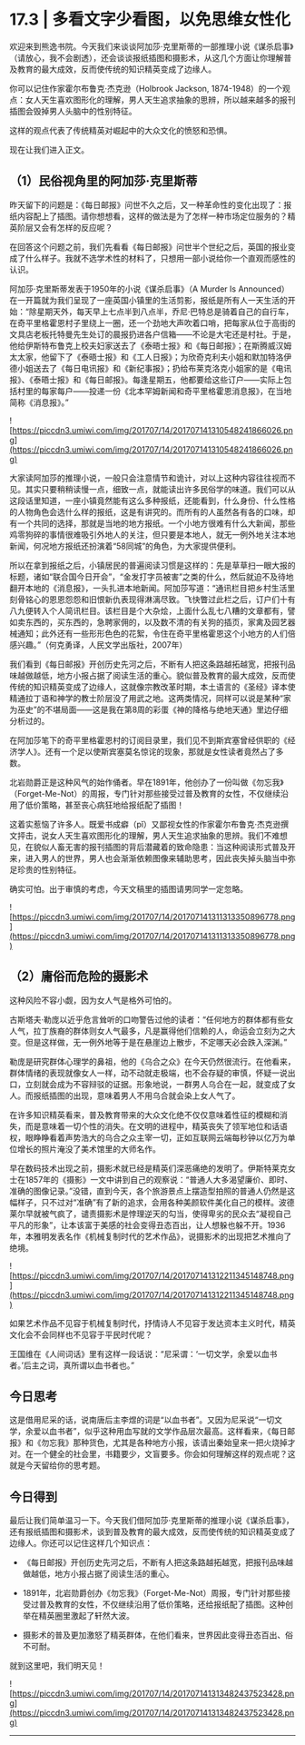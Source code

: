 # 17.3 | 多看文字少看图，以免思维女性化

欢迎来到熊逸书院。今天我们来谈谈阿加莎·克里斯蒂的一部推理小说《谋杀启事》（请放心，我不会剧透），还会谈谈报纸插图和摄影术，从这几个方面让你理解普及教育的最大成效，反而使传统的知识精英变成了边缘人。

你可以记住作家霍尔布鲁克·杰克逊（Holbrook Jackson, 1874-1948）的一个观点：女人天生喜欢图形化的理解，男人天生追求抽象的思辨，所以越来越多的报刊插图会毁掉男人头脑中的性别特征。

这样的观点代表了传统精英对崛起中的大众文化的愤怒和恐惧。

现在让我们进入正文。

## （1）民俗视角里的阿加莎·克里斯蒂

昨天留下的问题是：《每日邮报》问世不久之后，又一种革命性的变化出现了：报纸内容配上了插图。请你想想看，这样的做法是为了怎样一种市场定位服务的？精英阶层又会有怎样的反应呢？

在回答这个问题之前，我们先看看《每日邮报》问世半个世纪之后，英国的报业变成了什么样子。我就不选学术性的材料了，只想用一部小说给你一个直观而感性的认识。

阿加莎·克里斯蒂发表于1950年的小说《谋杀启事》（A Murder Is Announced）在一开篇就为我们呈现了一座英国小镇里的生活剪影，报纸是所有人一天生活的开始：“除星期天外，每天早上七点半到八点半，乔尼·巴特总是骑着自己的自行车，在奇平里格霍恩村子里绕上一圈，还一个劲地大声吹着口哨，把每家从位于高街的文具店老板托特曼先生处订的晨报扔进各户信箱——不论是大宅还是村社。于是，他给伊斯特布鲁克上校夫妇家送去了《泰晤士报》和《每日邮报》；在斯腾威汉姆太太家，他留下了《泰晤士报》和《工人日报》；为欣奇克利夫小姐和默加特洛伊德小姐送去了《每日电讯报》和《新纪事报》；扔给布莱克洛克小姐家的是《电讯报》、《泰晤士报》和《每日邮报》。每逢星期五，他都要给这些订户——实际上包括村里的每家每户——投递一份《北本罕姆新闻和奇平里格霍恩消息报》，在当地简称《消息报》。”

![https://piccdn3.umiwi.com/img/201707/14/201707141310548241866026.png](https://piccdn3.umiwi.com/img/201707/14/201707141310548241866026.png)

大家读阿加莎的推理小说，一般只会注意情节和诡计，对以上这种内容往往视而不见。其实只要稍稍读慢一点，细致一点，就能读出许多民俗学的味道。我们可以从这段话里知道，一座小镇竟然能有这么多种报纸，还能看到，什么身份、什么性格的人物角色会选什么样的报纸，这是有讲究的。而所有的人虽然各有各的口味，却有一个共同的选择，那就是当地的地方报纸。一个小地方很难有什么大新闻，那些鸡零狗碎的事情很难吸引外地人的关注，但只要是本地人，就无一例外地关注本地新闻，何况地方报纸还扮演着“58同城”的角色，为大家提供便利。

所以在拿到报纸之后，小镇居民的普遍阅读习惯是这样的：先是草草扫一眼大报的标题，诸如“联合国今日开会”，“金发打字员被害”之类的什么，然后就迫不及待地翻开本地的《消息报》，一头扎进本地新闻。阿加莎写道：“通讯栏目把乡村生活里刻骨铭心的恩恩怨怨和旧恨新仇表现得淋漓尽致。飞快瞥过此栏之后，订户们十有八九便转入个人简讯栏目。该栏目是个大杂烩，上面什么乱七八糟的文章都有，譬如卖东西的，买东西的，急聘家佣的，以及数不清的有关狗的插页，家禽及园艺器械通知；此外还有一些形形色色的花絮，令住在奇平里格霍恩这个小地方的人们倍感兴趣。”（何克勇译，人民文学出版社，2007年）

我们看到《每日邮报》开创历史先河之后，不断有人把这条路越拓越宽，把报刊品味越做越低，地方小报占据了阅读生活的重心。貌似普及教育的最大成效，反而使传统的知识精英变成了边缘人，这就像宗教改革时期，本土语言的《圣经》译本使精通拉丁语和神学的教士阶层没了用武之地。这两类情况，同样可以说是某种“家为巫史”的不堪局面——这是我在第8周的彩蛋《神的降格与绝地天通》里边仔细分析过的。

在阿加莎笔下的奇平里格霍恩村的订阅目录里，我们见不到斯宾塞曾经供职的《经济学人》。还有一个足以使斯宾塞莫名惊诧的现象，那就是女性读者竟然占了多数。

北岩勋爵正是这种风气的始作俑者。早在1891年，他创办了一份叫做《勿忘我》（Forget-Me-Not）的周报，专门针对那些接受过普及教育的女性，不仅继续沿用了低价策略，甚至丧心病狂地给报纸配了插图！

这着实惹恼了许多人。既爱书成癖（pǐ）又鄙视女性的作家霍尔布鲁克·杰克逊撰文抨击，说女人天生喜欢图形化的理解，男人天生追求抽象的思辨。我们不难想见，在貌似人畜无害的报刊插图的背后潜藏着的致命隐患：当这种阅读形式普及开来，进入男人的世界，男人也会渐渐依赖图像来辅助思考，因此丧失掉头脑当中弥足珍贵的性别特征。

确实可怕。出于审慎的考虑，今天文稿里的插图请男同学一定忽略。

![https://piccdn3.umiwi.com/img/201707/14/201707141311313350896778.png](https://piccdn3.umiwi.com/img/201707/14/201707141311313350896778.png)

## （2）庸俗而危险的摄影术

这种风险不容小觑，因为女人气是格外可怕的。

古斯塔夫·勒庞以近乎危言耸听的口吻警告过他的读者：“任何地方的群体都有些女人气，拉丁族裔的群体则女人气最多，凡是赢得他们信赖的人，命运会立刻为之大变。但是这样做，无一例外地等于是在悬崖边上散步，不定哪天必会跌入深渊。”

勒庞是研究群体心理学的鼻祖，他的《乌合之众》在今天仍然很流行。在他看来，群体情绪的表现就像女人一样，动不动就走极端，也不会存疑的审慎，怀疑一说出口，立刻就会成为不容辩驳的证据。形象地说，一群男人乌合在一起，就变成了女人。而报纸插图的出现，意味着男人不用乌合就会染上女人气了。

在许多知识精英看来，普及教育带来的大众文化绝不仅仅意味着性征的模糊和消失，而是意味着一切个性的消失。在文明的进程中，精英丧失了领军地位和话语权，眼睁睁看着声势浩大的乌合之众主宰一切，正如互联网云端每秒钟以亿万为单位增长的照片淹没了美术馆里的大师名作。

早在数码技术出现之前，摄影术就已经是精英们深恶痛绝的发明了。伊斯特莱克女士在1857年的《摄影》一文中讲到自己的观察说：“普通人大多渴望廉价、即时、准确的图像记录。”没错，直到今天，各个旅游景点上摆造型拍照的普通人仍然是这幅样子，只不过对“准确”有了新的追求，会用各种美颜软件美化自己的模样。波德莱尔早就被气疯了，谴责摄影术是悖理逆天的勾当，使得卑劣的民众去“凝视自己平凡的形象”，让本该富于美感的社会变得丑态百出，让人想躲也躲不开。1936年，本雅明发表名作《机械复制时代的艺术作品》，说摄影术的出现把艺术推向了绝境。

![https://piccdn3.umiwi.com/img/201707/14/201707141312211345148748.png](https://piccdn3.umiwi.com/img/201707/14/201707141312211345148748.png)

如果艺术作品不见容于机械复制时代，抒情诗人不见容于发达资本主义时代，精英文化会不会同样也不见容于平民时代呢？

王国维在《人间词话》里有这样一段话说：“尼采谓：‘一切文学，余爱以血书者。’后主之词，真所谓以血书者也。”

## 今日思考

这是借用尼采的话，说南唐后主李煜的词是“以血书者”。又因为尼采说“一切文学，余爱以血书者”，似乎这种用血写就的文学作品层次最高。这样看来，《每日邮报》和《勿忘我》那种货色，尤其是各种地方小报，该请出秦始皇来一把火烧掉才对。在一个健全的社会里，书籍要少，文盲要多。你会如何理解这样的观点呢？这就是今天留给你的思考题。

## 今日得到

最后让我们简单温习一下。今天我们借阿加莎·克里斯蒂的推理小说《谋杀启事》，还有报纸插图和摄影术，谈到普及教育的最大成效，反而使传统的知识精英变成了边缘人。你还可以记住这样几个知识点：

* 《每日邮报》开创历史先河之后，不断有人把这条路越拓越宽，把报刊品味越做越低，地方小报占据了阅读生活的重心。

* 1891年，北岩勋爵创办《勿忘我》（Forget-Me-Not）周报，专门针对那些接受过普及教育的女性，不仅继续沿用了低价策略，还给报纸配了插图。这种创举在精英圈里激起了轩然大波。

* 摄影术的普及更加激怒了精英群体，在他们看来，世界因此变得丑态百出、俗不可耐。

就到这里吧，我们明天见！

![https://piccdn3.umiwi.com/img/201707/14/201707141313482437523428.png](https://piccdn3.umiwi.com/img/201707/14/201707141313482437523428.png)

---
